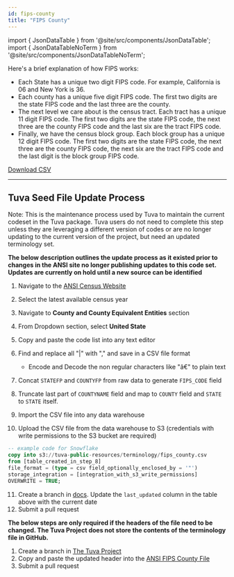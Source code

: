 ```yaml
---
id: fips-county
title: "FIPS County"
---
```


import { JsonDataTable } from '@site/src/components/JsonDataTable';
import { JsonDataTableNoTerm } from '@site/src/components/JsonDataTableNoTerm';

Here's a brief explanation of how FIPS works:
- Each State has a unique two digit FIPS code. For example, California is 06 and New York is 36.
- Each county has a unique five digit FIPS code. The first two digits are the state FIPS code and the last three are
the county. 
- The next level we care about is the census tract. Each tract has a unique 11 digit FIPS code. The first two digits
are the state FIPS code, the next three are the county FIPS code and the last six are the tract FIPS code.
- Finally, we have the census block group. Each block group has a unique 12 digit FIPS code. The first two digits
are the state FIPS code, the next three are the county FIPS code, the next six are the tract FIPS code and the last
digit is the block group FIPS code.

<JsonDataTable  jsonPath="nodes.seed\.the_tuva_project\.reference_data__fips_county.columns" />

<a href="https://tuva-public-resources.s3.amazonaws.com/versioned_terminology/latest/fips_county.csv_0_0_0.csv.gz">Download CSV</a>

---
## Tuva Seed File Update Process

Note: This is the maintenance process used by Tuva to maintain the current codeset in the Tuva package. Tuva users do not need to complete this step unless they are leveraging a different version of codes or are no longer updating to the current version of the project, but need an updated terminology set. 

**The below description outlines the update process as it existed prior to changes in the ANSI site no longer publishing updates to this code set. Updates are currently on hold until a new source can be identified**

1. Navigate to the [ANSI Census Website](https://www.census.gov/library/reference/code-lists/ansi.html)
2. Select the latest available census year
3. Navigate to **County and County Equivalent Entities** section
4. From Dropdown section, select **United State**
5. Copy and paste the code list into any text editor
6. Find and replace all "|" with "," and save in a CSV file format
    - Encode and Decode the non regular characters like "â€" to plain text
7. Concat `STATEFP` and `COUNTYFP` from raw data to generate `FIPS_CODE` field
8. Truncate last part of `COUNTYNAME` field and map to `COUNTY` field and `STATE` to `STATE` itself.

9. Import the CSV file into any data warehouse
10. Upload the CSV file from the data warehouse to S3 (credentials with write permissions to the S3 bucket are required)
```sql
-- example code for Snowflake
copy into s3://tuva-public-resources/terminology/fips_county.csv
from [table_created_in_step_8]
file_format = (type = csv field_optionally_enclosed_by = '"')
storage_integration = [integration_with_s3_write_permissions]
OVERWRITE = TRUE;
```
11. Create a branch in [docs](https://github.com/tuva-health/docs).  Update the `last_updated` column in the table above with the current date
12. Submit a pull request

**The below steps are only required if the headers of the file need to be changed. The Tuva Project does not store the contents of the terminology file in GitHub.**

1. Create a branch in [The Tuva Project](https://github.com/tuva-health/tuva)
2. Copy and paste the updated header into the [ANSI FIPS County File](https://github.com/Nabin-Maitri/tuva/blob/main/seeds/reference_data/reference_data__fips_county.csv)
3. Submit a pull request